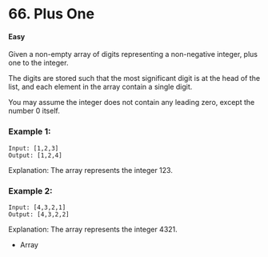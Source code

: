 # 66. Plus One
#### Easy

Given a non-empty array of digits representing a non-negative integer, plus one to the integer.

The digits are stored such that the most significant digit is at the head of the list, and each element in the array contain a single digit.

You may assume the integer does not contain any leading zero, except the number 0 itself.

### Example 1:
```
Input: [1,2,3]
Output: [1,2,4]
```
Explanation: The array represents the integer 123.

### Example 2:

```
Input: [4,3,2,1]
Output: [4,3,2,2]
```
Explanation: The array represents the integer 4321.

* Array